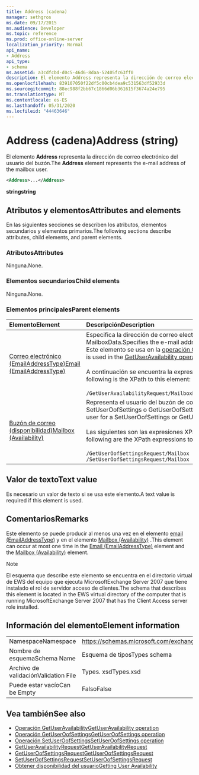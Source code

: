 ```yaml
---
title: Address (cadena)
manager: sethgros
ms.date: 09/17/2015
ms.audience: Developer
ms.topic: reference
ms.prod: office-online-server
localization_priority: Normal
api_name:
- Address
api_type:
- schema
ms.assetid: a3cdfcbd-d0c5-46d6-8daa-52405fc63ff0
description: El elemento Address representa la dirección de correo electrónico del usuario del buzón.
ms.openlocfilehash: 839107050f22df5c00cb4dea9c531563df52933d
ms.sourcegitcommit: 88ec988f2bb67c1866d06b361615f3674a24e795
ms.translationtype: MT
ms.contentlocale: es-ES
ms.lasthandoff: 05/31/2020
ms.locfileid: "44463646"
---
```

# <a name="address-string"></a><span data-ttu-id="1b99d-103">Address (cadena)</span><span class="sxs-lookup"><span data-stu-id="1b99d-103">Address (string)</span></span>

<span data-ttu-id="1b99d-104">El elemento **Address** representa la dirección de correo electrónico del usuario del buzón.</span><span class="sxs-lookup"><span data-stu-id="1b99d-104">The **Address** element represents the e-mail address of the mailbox user.</span></span> 
  
```xml
<Address>...</Address>
```

 <span data-ttu-id="1b99d-105">**string**</span><span class="sxs-lookup"><span data-stu-id="1b99d-105">**string**</span></span>
## <a name="attributes-and-elements"></a><span data-ttu-id="1b99d-106">Atributos y elementos</span><span class="sxs-lookup"><span data-stu-id="1b99d-106">Attributes and elements</span></span>

<span data-ttu-id="1b99d-107">En las siguientes secciones se describen los atributos, elementos secundarios y elementos primarios.</span><span class="sxs-lookup"><span data-stu-id="1b99d-107">The following sections describe attributes, child elements, and parent elements.</span></span>
  
### <a name="attributes"></a><span data-ttu-id="1b99d-108">Atributos</span><span class="sxs-lookup"><span data-stu-id="1b99d-108">Attributes</span></span>

<span data-ttu-id="1b99d-109">Ninguna.</span><span class="sxs-lookup"><span data-stu-id="1b99d-109">None.</span></span>
  
### <a name="child-elements"></a><span data-ttu-id="1b99d-110">Elementos secundarios</span><span class="sxs-lookup"><span data-stu-id="1b99d-110">Child elements</span></span>

<span data-ttu-id="1b99d-111">Ninguna.</span><span class="sxs-lookup"><span data-stu-id="1b99d-111">None.</span></span>
  
### <a name="parent-elements"></a><span data-ttu-id="1b99d-112">Elementos principales</span><span class="sxs-lookup"><span data-stu-id="1b99d-112">Parent elements</span></span>

|<span data-ttu-id="1b99d-113">**Elemento**</span><span class="sxs-lookup"><span data-stu-id="1b99d-113">**Element**</span></span>|<span data-ttu-id="1b99d-114">**Descripción**</span><span class="sxs-lookup"><span data-stu-id="1b99d-114">**Description**</span></span>|
|:-----|:-----|
|[<span data-ttu-id="1b99d-115">Correo electrónico (EmailAddressType)</span><span class="sxs-lookup"><span data-stu-id="1b99d-115">Email (EmailAddressType)</span></span>](email-emailaddresstype.md) <br/> |<span data-ttu-id="1b99d-116">Especifica la dirección de correo electrónico del objeto MailboxData.</span><span class="sxs-lookup"><span data-stu-id="1b99d-116">Specifies the e-mail address of the MailboxData object.</span></span> <span data-ttu-id="1b99d-117">Este elemento se usa en la [operación GetUserAvailability](getuseravailability-operation.md).</span><span class="sxs-lookup"><span data-stu-id="1b99d-117">This element is used in the [GetUserAvailability operation](getuseravailability-operation.md).</span></span><br/><br/> <span data-ttu-id="1b99d-118">A continuación se encuentra la expresión XPath de este elemento:</span><span class="sxs-lookup"><span data-stu-id="1b99d-118">The following is the XPath to this element:</span></span><br/><br/>  `/GetUserAvailabilityRequest/MailboxDataArray/MailboxData[i]/Email` <br/> |
|[<span data-ttu-id="1b99d-119">Buzón de correo (disponibilidad)</span><span class="sxs-lookup"><span data-stu-id="1b99d-119">Mailbox (Availability)</span></span>](mailbox-availability.md) <br/> | <span data-ttu-id="1b99d-120">Representa el usuario del buzón de correo para una solicitud SetUserOofSettings o GetUserOofSettings.</span><span class="sxs-lookup"><span data-stu-id="1b99d-120">Represents the mailbox user for a SetUserOofSettings or GetUserOofSettings request.</span></span><br/><br/>  <span data-ttu-id="1b99d-121">Las siguientes son las expresiones XPath de este elemento:</span><span class="sxs-lookup"><span data-stu-id="1b99d-121">The following are the XPath expressions to this element:</span></span><br/><br/>  `/GetUserOofSettingsRequest/Mailbox` <br/>  `/SetUserOofSettingsRequest/Mailbox` <br/> |
   
## <a name="text-value"></a><span data-ttu-id="1b99d-122">Valor de texto</span><span class="sxs-lookup"><span data-stu-id="1b99d-122">Text value</span></span>

<span data-ttu-id="1b99d-123">Es necesario un valor de texto si se usa este elemento.</span><span class="sxs-lookup"><span data-stu-id="1b99d-123">A text value is required if this element is used.</span></span>
  
## <a name="remarks"></a><span data-ttu-id="1b99d-124">Comentarios</span><span class="sxs-lookup"><span data-stu-id="1b99d-124">Remarks</span></span>

<span data-ttu-id="1b99d-125">Este elemento se puede producir al menos una vez en el elemento [email (EmailAddressType)](email-emailaddresstype.md) y en el elemento [Mailbox (Availability)](mailbox-availability.md) .</span><span class="sxs-lookup"><span data-stu-id="1b99d-125">This element can occur at most one time in the [Email (EmailAddressType)](email-emailaddresstype.md) element and the [Mailbox (Availability)](mailbox-availability.md) element.</span></span> 
  
> [!NOTE]
> <span data-ttu-id="1b99d-126">El esquema que describe este elemento se encuentra en el directorio virtual de EWS del equipo que ejecuta MicrosoftExchange Server 2007 que tiene instalado el rol de servidor acceso de clientes.</span><span class="sxs-lookup"><span data-stu-id="1b99d-126">The schema that describes this element is located in the EWS virtual directory of the computer that is running MicrosoftExchange Server 2007 that has the Client Access server role installed.</span></span> 
  
## <a name="element-information"></a><span data-ttu-id="1b99d-127">Información del elemento</span><span class="sxs-lookup"><span data-stu-id="1b99d-127">Element information</span></span>

|||
|:-----|:-----|
|<span data-ttu-id="1b99d-128">Namespace</span><span class="sxs-lookup"><span data-stu-id="1b99d-128">Namespace</span></span>  <br/> |https://schemas.microsoft.com/exchange/services/2006/types  <br/> |
|<span data-ttu-id="1b99d-129">Nombre de esquema</span><span class="sxs-lookup"><span data-stu-id="1b99d-129">Schema Name</span></span>  <br/> |<span data-ttu-id="1b99d-130">Esquema de tipos</span><span class="sxs-lookup"><span data-stu-id="1b99d-130">Types schema</span></span>  <br/> |
|<span data-ttu-id="1b99d-131">Archivo de validación</span><span class="sxs-lookup"><span data-stu-id="1b99d-131">Validation File</span></span>  <br/> |<span data-ttu-id="1b99d-132">Types. xsd</span><span class="sxs-lookup"><span data-stu-id="1b99d-132">Types.xsd</span></span>  <br/> |
|<span data-ttu-id="1b99d-133">Puede estar vacío</span><span class="sxs-lookup"><span data-stu-id="1b99d-133">Can be Empty</span></span>  <br/> |<span data-ttu-id="1b99d-134">Falso</span><span class="sxs-lookup"><span data-stu-id="1b99d-134">False</span></span>  <br/> |
   
## <a name="see-also"></a><span data-ttu-id="1b99d-135">Vea también</span><span class="sxs-lookup"><span data-stu-id="1b99d-135">See also</span></span>

- [<span data-ttu-id="1b99d-136">Operación GetUserAvailability</span><span class="sxs-lookup"><span data-stu-id="1b99d-136">GetUserAvailability operation</span></span>](getuseravailability-operation.md)
- [<span data-ttu-id="1b99d-137">Operación GetUserOofSettings</span><span class="sxs-lookup"><span data-stu-id="1b99d-137">GetUserOofSettings operation</span></span>](getuseroofsettings-operation.md)
- [<span data-ttu-id="1b99d-138">Operación SetUserOofSettings</span><span class="sxs-lookup"><span data-stu-id="1b99d-138">SetUserOofSettings operation</span></span>](setuseroofsettings-operation.md)
- [<span data-ttu-id="1b99d-139">GetUserAvailabilityRequest</span><span class="sxs-lookup"><span data-stu-id="1b99d-139">GetUserAvailabilityRequest</span></span>](getuseravailabilityrequest.md)
- [<span data-ttu-id="1b99d-140">GetUserOofSettingsRequest</span><span class="sxs-lookup"><span data-stu-id="1b99d-140">GetUserOofSettingsRequest</span></span>](getuseroofsettingsrequest.md)
- [<span data-ttu-id="1b99d-141">SetUserOofSettingsRequest</span><span class="sxs-lookup"><span data-stu-id="1b99d-141">SetUserOofSettingsRequest</span></span>](setuseroofsettingsrequest.md)
- [<span data-ttu-id="1b99d-142">Obtener disponibilidad del usuario</span><span class="sxs-lookup"><span data-stu-id="1b99d-142">Getting User Availability</span></span>](https://msdn.microsoft.com/library/d4133fcb-9b0f-4e6b-aadf-a389da83516a%28Office.15%29.aspx)

